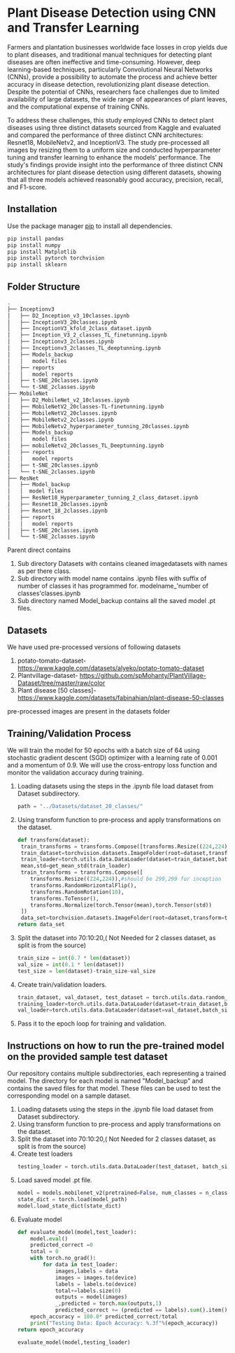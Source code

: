 # Plant Disease Detection using CNN and Transfer Learning

Farmers and plantation businesses worldwide face losses in crop yields due to plant diseases, and traditional manual techniques for detecting plant diseases are often ineffective and time-consuming. However, deep learning-based techniques, particularly Convolutional Neural Networks (CNNs), provide a possibility to automate the process and achieve better accuracy in disease detection, revolutionizing plant disease detection. Despite the potential of CNNs, researchers face challenges due to limited availability of large datasets, the wide range of appearances of plant leaves, and the computational expense of training CNNs.

To address these challenges, this study employed CNNs to detect plant diseases using three distinct datasets sourced from Kaggle and evaluated and compared the performance of three distinct CNN architectures: Resnet18, MobileNetv2, and InceptionV3. The study pre-processed all images by resizing them to a uniform size and conducted hyperparameter tuning and transfer learning to enhance the models' performance. The study's findings provide insight into the performance of three distinct CNN architectures for plant disease detection using different datasets, showing that all three models achieved reasonably good accuracy, precision, recall, and F1-score.


## Installation

Use the package manager [pip](https://pip.pypa.io/en/stable/) to install all dependencies.

```bash
pip install pandas
pip install numpy
pip install Matplotlib
pip install pytorch torchvision
pip install sklearn
```

## Folder Structure

```bash
.
├── Inceptionv3
│   ├── D2_Inception_v3_10classes.ipynb
│   ├── InceptionV3_20classes.ipynb
│   ├── InceptionV3_kfold_2class_dataset.ipynb
│   ├── Inception_V3_2_classes_TL_finetunning.ipynb
│   ├── Inceptionv3_2classes.ipynb
│   ├── Inceptionv3_2classes_TL_deeptunning.ipynb
│   ├── Models_backup
│   │   model files
│   ├── reports
│   │   model reports
│   ├── t-SNE_20classes.ipynb
│   └── t-SNE_2classes.ipynb
├── MobileNet
│   ├── D2_MobileNet_v2_10classes.ipynb
│   ├── MobileNetV2_20classes-TL-finetunning.ipynb
│   ├── MobileNetV2_20classes.ipynb
│   ├── MobileNetv2_2classes.ipynb
│   ├── MobileNetv2_hyperparameter_tunning_20classes.ipynb
│   ├── Models_backup
│   │   model files
│   ├── mobileNetv2_20classes_TL_Deeptunning.ipynb
│   ├── reports
│   │   model reports
│   ├── t-SNE_20classes.ipynb
│   └── t-SNE_2classes.ipynb
├── ResNet
│   ├── Model_backup
│   │  model files
│   ├── ResNet18_Hyperparameter_tunning_2_class_dataset.ipynb
│   ├── Resnet18_20classes.ipynb
│   ├── Resnet_18_2classes.ipynb
│   ├── reports
│   │   model reports
│   ├── t-SNE_20classes.ipynb
│   └── t-SNE_2classes.ipynb

```

Parent direct contains
1. Sub directory Datasets with contains cleaned imagedatasets with names as per there class.
2. Sub directory with model name contains .ipynb files with suffix of number of classes it has programmed for. modelname_'number of classes'classes.ipynb
3. Sub directory named Model_backup contains all the saved model .pt files. 

## Datasets 
We have used pre-processed versions of following datasets
1. potato-tomato-dataset- <https://www.kaggle.com/datasets/alyeko/potato-tomato-dataset>
2. Plantvillage-dataset- <https://github.com/spMohanty/PlantVillage-Dataset/tree/master/raw/color>
3. Plant disease [50 classes]- <https://www.kaggle.com/datasets/fabinahian/plant-disease-50-classes>

pre-processed images are present in the datasets folder

## Training/Validation Process
We will train the model for 50 epochs with a batch size of 64 using stochastic gradient descent (SGD) optimizer with a learning rate of 0.001 and a momentum of 0.9. We will use the cross-entropy loss function and monitor the validation accuracy during training.


1. Loading datasets using the steps in the .ipynb file load dataset from Dataset subdirectory.
    ```python
    path = "../Datasets/dataset_20_classes/"
    ```
2. Using transform function to pre-process and apply transformations on the dataset.
    ```python
    def transform(dataset):
     train_transforms = transforms.Compose([transforms.Resize((224,224)),transforms.ToTensor()])
     train_dataset=torchvision.datasets.ImageFolder(root=dataset,transform=train_transforms)
     train_loader=torch.utils.data.DataLoader(dataset=train_dataset,batch_size=32,shuffle=True)
     mean,std=get_mean_std(train_loader)
     train_transforms = transforms.Compose([
        transforms.Resize((224,224)),#should be 299,299 for inception
        transforms.RandomHorizontalFlip(),
        transforms.RandomRotation(10),
        transforms.ToTensor(),
        transforms.Normalize(torch.Tensor(mean),torch.Tensor(std))
     ])
     data_set=torchvision.datasets.ImageFolder(root=dataset,transform=train_transforms)
    return data_set
    ```

3. Split the dataset into 70:10:20,( Not Needed for 2 classes dataset, as split is from the source)
    ```python
    train_size = int(0.7 * len(dataset))
    val_size = int(0.1 * len(dataset))
    test_size = len(dataset)-train_size-val_size
    ```

4. Create train/validation loaders. 
    ```python
    train_dataset, val_dataset, test_dataset = torch.utils.data.random_split(dataset, [train_size, val_size,test_size])
    training_loader=torch.utils.data.DataLoader(dataset=train_dataset,batch_size=Batch_size,shuffle=True,drop_last=False,num_workers=0)
    val_loader=torch.utils.data.DataLoader(dataset=val_dataset,batch_size=Batch_size,shuffle=False,drop_last=False,num_workers=0)
    ```
5. Pass it to the epoch loop for training and validation. 

## Instructions on how to run the pre-trained model on the provided sample test dataset

Our repository contains multiple subdirectories, each representing a trained model. The directory for each model is named "Model_backup" and contains the saved files for that model. These files can be used to test the corresponding model on a sample dataset.

1. Loading datasets using the steps in the .ipynb file load dataset from Dataset subdirectory. 
2. Using transform function to pre-process and apply transformations on the dataset.
3. Split the dataset into 70:10:20,( Not Needed for 2 classes dataset, as split is from the source)
4. Create test loaders 
    ```python
    testing_loader = torch.utils.data.DataLoader(test_dataset, batch_size=32, shuffle=False)
    ```
5. Load saved model .pt file.
    ```python
    model = models.mobilenet_v2(pretrained=False, num_classes = n_classes)#replace model name
    state_dict = torch.load(model_path)
    model.load_state_dict(state_dict)
    ```
6. Evaluate model
    ```python
    def evaluate_model(model,test_loader):
        model.eval()
        predicted_correct =0
        total = 0
        with torch.no_grad():
            for data in test_loader:
                images,labels = data
                images = images.to(device)
                labels = labels.to(device)
                total+=labels.size(0)
                outputs = model(images)
                _,predicted = torch.max(outputs,1)
                predicted_correct += (predicted == labels).sum().item()
        epoch_accuracy = 100.0* predicted_correct/total
        print("Testing Data: Epoch Accuracy: %.3f"%(epoch_accuracy))
    return epoch_accuracy

    evaluate_model(model,testing_loader)
    ```